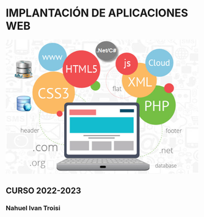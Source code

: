 # IMPLANTACIÓN DE APLICACIONES WEB

![](img/portada_imw.jpg)

## CURSO 2022-2023
### Nahuel Ivan Troisi



